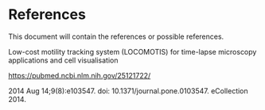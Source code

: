 # References

This document will contain the references or possible references.


Low-cost motility tracking system (LOCOMOTIS) for time-lapse microscopy applications and cell visualisation

https://pubmed.ncbi.nlm.nih.gov/25121722/

2014 Aug 14;9(8):e103547. doi: 10.1371/journal.pone.0103547. eCollection 2014.
